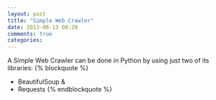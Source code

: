 ```yaml
---
layout: post
title: "Simple Web Crawler"
date: 2013-06-13 08:29
comments: true
categories: 
---
```

A Simple Web Crawler can be done in Python by using just two of its libraries:
{% blockquote %}
*	BeautifulSoup &
*	Requests
{% endblockquote %}

